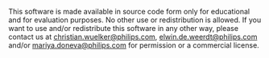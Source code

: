 This software is made available in source code form only for educational and for evaluation purposes. No other use or redistribution is allowed. If you want to use and/or redistribute this software in any other way, please contact us at christian.wuelker@philips.com, elwin.de.weerdt@philips.com and/or mariya.doneva@philips.com for permission or a commercial license.
